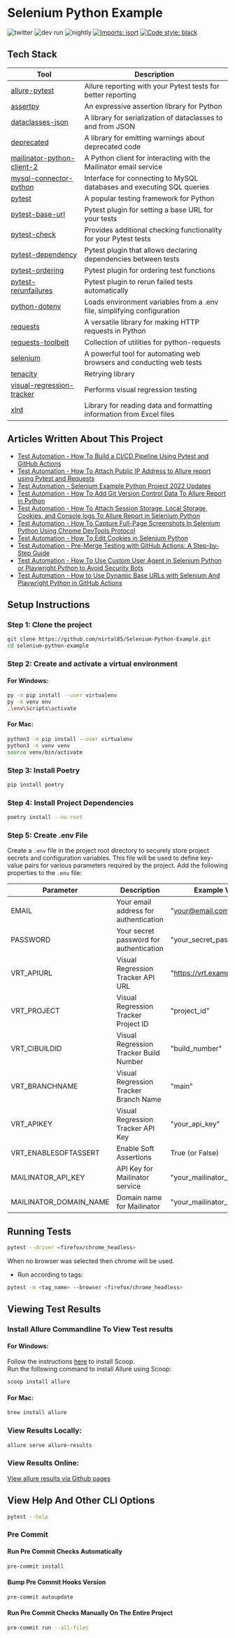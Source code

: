 # Selenium Python Example

![twitter](https://img.shields.io/twitter/follow/NirTal2)
![dev run](https://github.com/nirtal85/Selenium-Python-Example/actions/workflows/devRun.yml/badge.svg)
![nightly](https://github.com/nirtal85/Selenium-Python-Example/actions/workflows/nightly.yml/badge.svg)
[![Imports: isort](https://img.shields.io/badge/%20imports-isort-%231674b1?style=flat&labelColor=ef8336)](https://pycqa.github.io/isort/)
[![Code style: black](https://img.shields.io/badge/code%20style-black-000000.svg)](https://github.com/psf/black)

## Tech Stack
| Tool                                                                               | Description                                                             |
|------------------------------------------------------------------------------------|-------------------------------------------------------------------------|
| [allure-pytest](https://pypi.org/project/allure-pytest/)                           | Allure reporting with your Pytest tests for better reporting            |
| [assertpy](https://pypi.org/project/assertpy/)                                     | An expressive assertion library for Python                              |
| [dataclasses-json](https://pypi.org/project/dataclasses-json/)                     | A library for serialization of dataclasses to and from JSON             |
| [deprecated](https://pypi.org/project/deprecated/)                                 | A library for emitting warnings about deprecated code                   |
| [mailinator-python-client-2](https://pypi.org/project/mailinator-python-client-2/) | A Python client for interacting with the Mailinator email service       |
| [mysql-connector-python](https://pypi.org/project/mysql-connector-python/)         | Interface for connecting to MySQL databases and executing SQL queries   |
| [pytest](https://pypi.org/project/pytest/)                                         | A popular testing framework for Python                                  |
| [pytest-base-url](https://pypi.org/project/pytest-base-url/)                       | Pytest plugin for setting a base URL for your tests                     |
| [pytest-check](https://pypi.org/project/pytest-check/)                             | Provides additional checking functionality for your Pytest tests        |
| [pytest-dependency](https://pypi.org/project/pytest-dependency/)                   | Pytest plugin that allows declaring dependencies between tests          |
| [pytest-ordering](https://pypi.org/project/pytest-ordering/)                       | Pytest plugin for ordering test functions                               |
| [pytest-rerunfailures](https://pypi.org/project/pytest-rerunfailures/)             | Pytest plugin to rerun failed tests automatically                       |
| [python-dotenv](https://pypi.org/project/python-dotenv/)                           | Loads environment variables from a .env file, simplifying configuration |
| [requests](https://pypi.org/project/requests/)                                     | A versatile library for making HTTP requests in Python                  |
| [requests-toolbelt](https://pypi.org/project/requests-toolbelt/)                   | Collection of utilities for python-requests                             |
| [selenium](https://pypi.org/project/selenium/)                                     | A powerful tool for automating web browsers and conducting web tests    |
| [tenacity](https://pypi.org/project/tenacity/)                                     | Retrying library                                                        |
| [visual-regression-tracker](https://pypi.org/project/visual-regression-tracker/)   | Performs visual regression testing                                      |
| [xlrd](https://pypi.org/project/xlrd/)                                             | Library for reading data and formatting information from Excel files    |

## Articles Written About This Project

* [Test Automation - How To Build a CI/CD Pipeline Using Pytest and GitHub Actions](https://www.linkedin.com/pulse/test-automation-how-build-cicd-pipeline-using-pytest-nir-tal/)
* [Test Automation - How To Attach Public IP Address to Allure report using Pytest and Requests](https://www.linkedin.com/pulse/test-automation-how-attach-public-ip-adress-allure-report-nir-tal/)
* [Test Automation - Selenium Example Python Project 2022 Updates](https://www.linkedin.com/pulse/test-automation-selenium-example-python-project-2022-nir-tal/)
* [Test Automation - How To Add Git Version Control Data To Allure Report in Python](https://www.linkedin.com/pulse/test-automation-how-add-git-version-control-data-allure-nir-tal/)
* [Test Automation - How To Attach Session Storage, Local Storage, Cookies, and Console logs To Allure Report in Selenium Python](https://www.linkedin.com/pulse/test-automation-how-attach-session-storage-local-cookies-nir-tal/)
* [Test Automation - How To Capture Full-Page Screenshots In Selenium Python Using Chrome DevTools Protocol](https://www.linkedin.com/pulse/test-automation-how-capture-full-page-screenshots-selenium-nir-tal/)
* [Test Automation - How To Edit Cookies in Selenium Python](https://www.linkedin.com/pulse/test-automation-how-edit-cookies-selenium-python-nir-tal/)
* [Test Automation - Pre-Merge Testing with GitHub Actions: A Step-by-Step Guide](https://www.linkedin.com/pulse/test-automation-pre-merge-testing-github-actions-step-by-step-tal/)
* [Test Automation - How To Use Custom User Agent in Selenium Python or Playwright Python to Avoid Security Bots](https://www.linkedin.com/pulse/test-automation-how-use-custom-user-agent-selenium-python-nir-tal-lyqbf/)
* [Test Automation - How to Use Dynamic Base URLs with Selenium And Playwright Python in GitHub Actions](https://www.linkedin.com/pulse/test-automation-how-use-dynamic-base-urls-selenium-playwright-tal-klq5f/)
## Setup Instructions

### Step 1: Clone the project

```bash
git clone https://github.com/nirtal85/Selenium-Python-Example.git
cd selenium-python-example
```

### Step 2: Create and activate a virtual environment

#### For Windows:
```bash
py -m pip install --user virtualenv
py -m venv env
.\env\Scripts\activate
```

#### For Mac:
```bash
python3 -m pip install --user virtualenv
python3 -m venv venv
source venv/bin/activate
```

### Step 3: Install Poetry

```bash
pip install poetry
```

### Step 4: Install Project Dependencies

```bash
poetry install --no-root
```

### Step 5: Create .env File

Create a `.env` file in the project root directory to securely store project secrets and configuration variables. This
file will be used to define key-value pairs for various parameters required by the project. Add the following properties
to the `.env` file:

| Parameter              | Description                             | Example Value                 |
|------------------------|-----------------------------------------|-------------------------------|
| EMAIL                  | Your email address for authentication   | "your@email.com"              |
| PASSWORD               | Your secret password for authentication | "your_secret_password"        |
| VRT_APIURL             | Visual Regression Tracker API URL       | "https://vrt.example.com/api" |
| VRT_PROJECT            | Visual Regression Tracker Project ID    | "project_id"                  |
| VRT_CIBUILDID          | Visual Regression Tracker Build Number  | "build_number"                |
| VRT_BRANCHNAME         | Visual Regression Tracker Branch Name   | "main"                        |
| VRT_APIKEY             | Visual Regression Tracker API Key       | "your_api_key"                |
| VRT_ENABLESOFTASSERT   | Enable Soft Assertions                  | True (or False)               |
| MAILINATOR_API_KEY     | API Key for Mailinator service          | "your_mailinator_api_key"     |
| MAILINATOR_DOMAIN_NAME | Domain name for Mailinator              | "your_mailinator_domain"      |

## Running Tests

```bash
pytest --driver <firefox/chrome_headless>
```

When no browser was selected then chrome will be used.

* Run according to tags:

```bash
pytest -m <tag_name> --browser <firefox/chrome_headless>
```

## Viewing Test Results

### Install Allure Commandline To View Test results

#### For Windows:

Follow the instructions [here](https://scoop.sh/) to install Scoop.<br>
Run the following command to install Allure using Scoop:

```bash
scoop install allure
```

#### For Mac:

```bash
brew install allure
```

### View Results Locally:

```bash
allure serve allure-results
```

### View Results Online:

[View allure results via Github pages](https://nirtal85.github.io/Selenium-Python-Example/)

## View Help And Other CLI Options

```bash
pytest --help
```

### Pre Commit

#### Run Pre Commit Checks Automatically

```bash
pre-commit install
```

#### Bump Pre Commit Hooks Version

```bash
pre-commit autoupdate
```

#### Run Pre Commit Checks Manually On The Entire Project

```bash
pre-commit run --all-files
```
